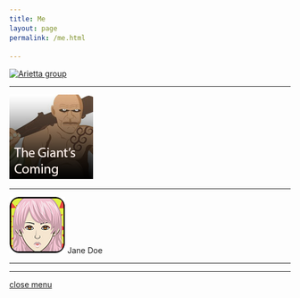 ```yaml
---
title: Me
layout: page
permalink: /me.html

---
```

[![Arietta group](https://raw.githubusercontent.com/Stuartbriner/portland/gh-pages/images/Arriettagroup.png)](G1_A1_pathway2.html)
***

[![Giant's coming group](https://raw.githubusercontent.com/Stuartbriner/portland/gh-pages/images/Thegiantscominggroup.png)](G1_C1.html)
***

[![Menulogo](https://raw.githubusercontent.com/Stuartbriner/portland/gh-pages/images/avatar.png)](me.html) Jane Doe
*** 



***

[close menu](G1_A1_pathway2.html)


